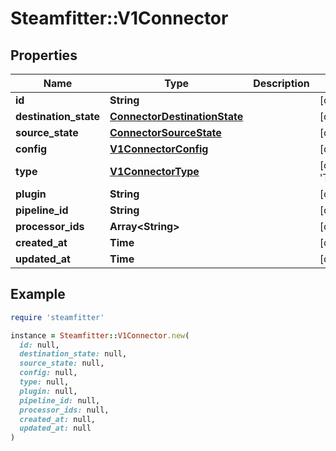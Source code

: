# Steamfitter::V1Connector

## Properties

| Name | Type | Description | Notes |
| ---- | ---- | ----------- | ----- |
| **id** | **String** |  | [optional][readonly] |
| **destination_state** | [**ConnectorDestinationState**](ConnectorDestinationState.md) |  | [optional] |
| **source_state** | [**ConnectorSourceState**](ConnectorSourceState.md) |  | [optional] |
| **config** | [**V1ConnectorConfig**](V1ConnectorConfig.md) |  | [optional] |
| **type** | [**V1ConnectorType**](V1ConnectorType.md) |  | [optional][default to &#39;TYPE_UNSPECIFIED&#39;] |
| **plugin** | **String** |  | [optional] |
| **pipeline_id** | **String** |  | [optional] |
| **processor_ids** | **Array&lt;String&gt;** |  | [optional][readonly] |
| **created_at** | **Time** |  | [optional] |
| **updated_at** | **Time** |  | [optional] |

## Example

```ruby
require 'steamfitter'

instance = Steamfitter::V1Connector.new(
  id: null,
  destination_state: null,
  source_state: null,
  config: null,
  type: null,
  plugin: null,
  pipeline_id: null,
  processor_ids: null,
  created_at: null,
  updated_at: null
)
```

